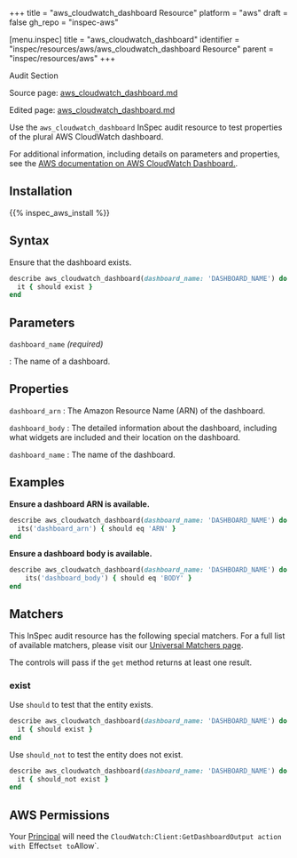 +++
title = "aws_cloudwatch_dashboard Resource"
platform = "aws"
draft = false
gh_repo = "inspec-aws"

[menu.inspec]
title = "aws_cloudwatch_dashboard"
identifier = "inspec/resources/aws/aws_cloudwatch_dashboard Resource"
parent = "inspec/resources/aws"
+++

<div class="admonition-note">
<p class="admonition-note-title">Audit Section</p>
<div class="admonition-note-text">
<p>Source page: <a href="https://github.com/inspec/inspec-aws/blob/main/docs/resources/aws_cloudwatch_dashboard.md">aws_cloudwatch_dashboard.md</a></p>
<p>Edited page: <a href="https://github.com/ianmadd/inspec-aws/blob/im/hugo/docs-chef-io/content/inspec/resources/aws_cloudwatch_dashboard.md">aws_cloudwatch_dashboard.md</a></p>
</div>
</div>



Use the `aws_cloudwatch_dashboard` InSpec audit resource to test properties of the plural AWS CloudWatch dashboard.

For additional information, including details on parameters and properties, see the [AWS documentation on AWS CloudWatch Dashboard.](https://docs.aws.amazon.com/AWSCloudFormation/latest/UserGuide/aws-resource-cloudwatch-dashboard.html).

## Installation

{{% inspec_aws_install %}}

## Syntax

Ensure that the dashboard exists.

```ruby
describe aws_cloudwatch_dashboard(dashboard_name: 'DASHBOARD_NAME') do
  it { should exist }
end
```

## Parameters

`dashboard_name` _(required)_

: The name of a dashboard.

## Properties

`dashboard_arn`
: The Amazon Resource Name (ARN) of the dashboard.

`dashboard_body`
: The detailed information about the dashboard, including what widgets are included and their location on the dashboard.

`dashboard_name`
: The name of the dashboard.

## Examples

**Ensure a dashboard ARN is available.**

```ruby
describe aws_cloudwatch_dashboard(dashboard_name: 'DASHBOARD_NAME') do
  its('dashboard_arn') { should eq 'ARN' }
end
```

**Ensure a dashboard body is available.**

```ruby
describe aws_cloudwatch_dashboard(dashboard_name: 'DASHBOARD_NAME') do
    its('dashboard_body') { should eq 'BODY' }
end
```

## Matchers

This InSpec audit resource has the following special matchers. For a full list of available matchers, please visit our [Universal Matchers page](https://www.inspec.io/docs/reference/matchers/).

The controls will pass if the `get` method returns at least one result.

### exist

Use `should` to test that the entity exists.

```ruby
describe aws_cloudwatch_dashboard(dashboard_name: 'DASHBOARD_NAME') do
  it { should exist }
end
```

Use `should_not` to test the entity does not exist.

```ruby
describe aws_cloudwatch_dashboard(dashboard_name: 'DASHBOARD_NAME') do
  it { should_not exist }
end
```

## AWS Permissions

Your [Principal](https://docs.aws.amazon.com/IAM/latest/UserGuide/intro-structure.html#intro-structure-principal) will need the `CloudWatch:Client:GetDashboardOutput action with `Effect` set to `Allow`.
